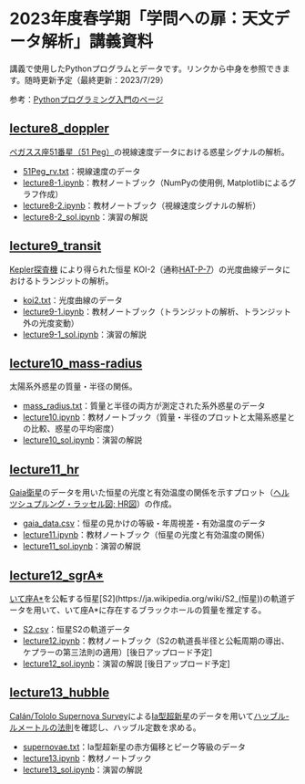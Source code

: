 
# 2023年度春学期「学問への扉：天文データ解析」講義資料

講義で使用したPythonプログラムとデータです。リンクから中身を参照できます。随時更新予定（最終更新：2023/7/29）

参考：[Pythonプログラミング入門のページ](https://utokyo-ipp.github.io)

## [lecture8_doppler](https://github.com/kemasuda/astrodata/tree/main/lecture8_doppler)
[ペガスス座51番星（51 Peg）](https://ja.wikipedia.org/wiki/ペガスス座51番星)の視線速度データにおける惑星シグナルの解析。
- [51Peg_rv.txt](https://github.com/kemasuda/astrodata/blob/main/lecture8_doppler/51Peg_rv.txt)：視線速度のデータ
- [lecture8-1.ipynb](https://github.com/kemasuda/astrodata/blob/main/lecture8_doppler/lecture8-1.ipynb)：教材ノートブック（NumPyの使用例, Matplotlibによるグラフ作成）
- [lecture8-2.ipynb](https://github.com/kemasuda/astrodata/blob/main/lecture8_doppler/lecture8-2.ipynb)：教材ノートブック（視線速度シグナルの解析）
- [lecture8-2_sol.ipynb](https://github.com/kemasuda/astrodata/blob/main/lecture8_doppler/lecture8-2_sol.ipynb)：演習の解説

## [lecture9_transit](https://github.com/kemasuda/astrodata/tree/main/lecture9_transit)
[Kepler探査機](https://ja.wikipedia.org/wiki/ケプラー_(探査機)) により得られた恒星 KOI-2（通称[HAT-P-7](https://exoplanetarchive.ipac.caltech.edu/overview/HAT-P-7)）の光度曲線データにおけるトランジットの解析。
- [koi2.txt](https://github.com/kemasuda/astrodata/blob/main/lecture9_transit/koi2.txt)：光度曲線のデータ
- [lecture9-1.ipynb](https://github.com/kemasuda/astrodata/blob/main/lecture9_transit/lecture9-1.ipynb)：教材ノートブック（トランジットの解析、トランジット外の光度変動）
- [lecture9-1_sol.ipynb](https://github.com/kemasuda/astrodata/blob/main/lecture9_transit/lecture9-1_sol.ipynb)：演習の解説

## [lecture10_mass-radius](https://github.com/kemasuda/astrodata/tree/main/lecture10_mass-radius)
太陽系外惑星の質量・半径の関係。
- [mass_radius.txt](https://github.com/kemasuda/astrodata/tree/main/lecture10_mass-radius/mass_radius.txt)：質量と半径の両方が測定された系外惑星のデータ
- [lecture10.ipynb](https://github.com/kemasuda/astrodata/tree/main/lecture10_mass-radius/lecture10.ipynb)：教材ノートブック（質量・半径のプロットと太陽系惑星との比較、惑星の平均密度）
- [lecture10_sol.ipynb](https://github.com/kemasuda/astrodata/tree/main/lecture10_mass-radius/lecture10_sol.ipynb)：演習の解説

## [lecture11_hr](https://github.com/kemasuda/astrodata/tree/main/lecture11_hr)
[Gaia衛星](https://ja.wikipedia.org/wiki/ガイア計画)のデータを用いた恒星の光度と有効温度の関係を示すプロット（[ヘルツシュプルング・ラッセル図; HR図](https://ja.wikipedia.org/wiki/ヘルツシュプルング・ラッセル図)）の作成。
- [gaia_data.csv](https://github.com/kemasuda/astrodata/tree/main/lecture11_hr/gaia_data.csv)：恒星の見かけの等級・年周視差・有効温度のデータ
- [lecture11.ipynb](https://github.com/kemasuda/astrodata/tree/main/lecture11_hr/lecture11.ipynb)：教材ノートブック（恒星の光度と有効温度の関係）
- [lecture11_sol.ipynb](https://github.com/kemasuda/astrodata/tree/main/lecture11_hr/lecture11_sol.ipynb)：演習の解説

## [lecture12_sgrA*](https://github.com/kemasuda/astrodata/blob/main/lecture12_sgrA*)
[いて座A*](https://ja.wikipedia.org/wiki/いて座A*)を公転する恒星[S2](https://ja.wikipedia.org/wiki/S2_(恒星))の軌道データを用いて、いて座A*に存在するブラックホールの質量を推定する。
- [S2.csv](https://github.com/kemasuda/astrodata/blob/main/lecture12_sgrA*/S2.csv)：恒星S2の軌道データ
- [lecture12.ipynb]()：教材ノートブック（S2の軌道長半径と公転周期の導出、ケプラーの第三法則の適用）[後日アップロード予定]
- [lecture12_sol.ipynb]()：演習の解説 [後日アップロード予定]

## [lecture13_hubble](https://github.com/kemasuda/astrodata/tree/main/lecture13_hubble)
[Calán/Tololo Supernova Survey](https://en.wikipedia.org/wiki/Calán/Tololo_Survey)による[Ia型超新星](https://ja.wikipedia.org/wiki/Ia型超新星)のデータを用いて[ハッブル-ルメートルの法則](https://ja.wikipedia.org/wiki/ハッブル–ルメートルの法則)を確認し、ハッブル定数を求める。
- [supernovae.txt](https://github.com/kemasuda/astrodata/tree/main/lecture13_hubble/supernovae.txt)：Ia型超新星の赤方偏移とピーク等級のデータ
- [lecture13.ipynb](https://github.com/kemasuda/astrodata/tree/main/lecture13_hubble/lecture13.ipynb)：教材ノートブック
- [lecture13_sol.ipynb](https://github.com/kemasuda/astrodata/tree/main/lecture13_hubble/lecture13_sol.ipynb)：演習の解説

